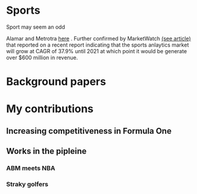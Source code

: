# Sports

Sport may seem an odd 

Alamar and Metrotra [here](http://analytics-magazine.org/beyond-moneyball-the-rapidly-evolving-world-of-sports-analytics-part-i-2/)  . Further confirmed by MarketWatch [(see article)](http://www.marketwatch.com/story/sports-analytics-market-growing-at-379-cagr-to-2021-2016-05-09-2203123) that reported on a recent report indicating that the sports anlaytics market will grow at CAGR of 37.9% until 2021 at which point it would be generate over $600 million in revenue.

# Background papers

# My contributions

## Increasing competitiveness in Formula One

## Works in the pipleine

### ABM meets NBA


### Straky golfers




